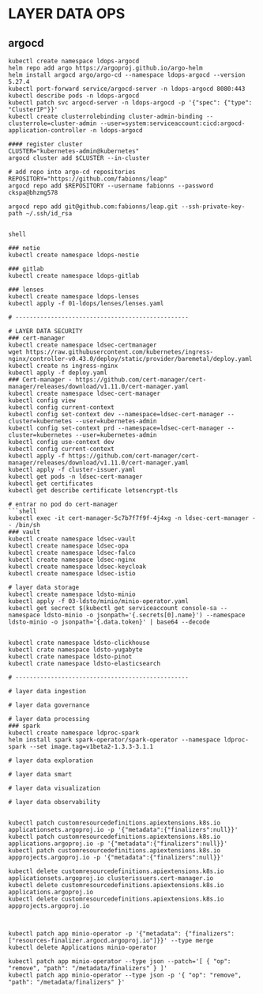 

# LAYER DATA OPS
## argocd
```shell
kubectl create namespace ldops-argocd
helm repo add argo https://argoproj.github.io/argo-helm
helm install argocd argo/argo-cd --namespace ldops-argocd --version 5.27.4
kubectl port-forward service/argocd-server -n ldops-argocd 8080:443
kubectl describe pods -n ldops-argocd
kubectl patch svc argocd-server -n ldops-argocd -p '{"spec": {"type": "ClusterIP"}}'
kubectl create clusterrolebinding cluster-admin-binding --clusterrole=cluster-admin --user=system:serviceaccount:cicd:argocd-application-controller -n ldops-argocd

#### register cluster
CLUSTER="kubernetes-admin@kubernetes"
argocd cluster add $CLUSTER --in-cluster

# add repo into argo-cd repositories
REPOSITORY="https://github.com/fabionns/leap"
argocd repo add $REPOSITORY --username fabionns --password ckspa@bhzmg578 

argocd repo add git@github.com:fabionns/leap.git --ssh-private-key-path ~/.ssh/id_rsa


shell

### netie
kubectl create namespace ldops-nestie

### gitlab
kubectl create namespace ldops-gitlab

### lenses
kubectl create namespace ldops-lenses
kubectl apply -f 01-ldops/lenses/lenses.yaml

# -------------------------------------------------

# LAYER DATA SECURITY
### cert-manager
kubectl create namespace ldsec-certmanager
wget https://raw.githubusercontent.com/kubernetes/ingress-nginx/controller-v0.43.0/deploy/static/provider/baremetal/deploy.yaml
kubectl create ns ingress-nginx
kubectl apply -f deploy.yaml
### Cert-manager - https://github.com/cert-manager/cert-manager/releases/download/v1.11.0/cert-manager.yaml
kubectl create namespace ldsec-cert-manager
kubectl config view
kubectl config current-context
kubectl config set-context dev --namespace=ldsec-cert-manager --cluster=kubernetes --user=kubernetes-admin
kubectl config set-context prd --namespace=ldsec-cert-manager --cluster=kubernetes --user=kubernetes-admin
kubectl config use-context dev
kubectl config current-context
kubectl apply -f https://github.com/cert-manager/cert-manager/releases/download/v1.11.0/cert-manager.yaml
kubectl apply -f cluster-issuer.yaml
kubectl get pods -n ldsec-cert-manager
kubectl get certificates
kubectl get describe certificate letsencrypt-tls

# entrar no pod do cert-manager
```shell
kubectl exec -it cert-manager-5c7b7f7f9f-4j4xg -n ldsec-cert-manager -- /bin/sh
### vault
kubectl create namespace ldsec-vault
kubectl create namespace ldsec-opa
kubectl create namespace ldsec-falco
kubectl create namespace ldsec-nginx
kubectl create namespace ldsec-keycloak
kubectl create namespace ldsec-istio

# layer data storage 
kubectl create namespace ldsto-minio
kubectl apply -f 03-ldsto/minio/minio-operator.yaml
kubectl get secrect $(kubectl get serviceaccount console-sa --namespace ldsto-minio -o jsonpath='{.secrets[0].name}') --namespace ldsto-minio -o jsonpath='{.data.token}' | base64 --decode


kubectl crate namespace ldsto-clickhouse
kubectl crate namespace ldsto-yugabyte
kubectl crate namespace ldsto-pinot
kubectl crate namespace ldsto-elasticsearch

# -------------------------------------------------

# layer data ingestion

# layer data governance

# layer data processing
### spark
kubectl create namespace ldproc-spark
helm install spark spark-operator/spark-operator --namespace ldproc-spark --set image.tag=v1beta2-1.3.3-3.1.1

# layer data exploration

# layer data smart

# layer data visualization

# layer data observability


kubectl patch customresourcedefinitions.apiextensions.k8s.io applicationsets.argoproj.io -p '{"metadata":{"finalizers":null}}'
kubectl patch customresourcedefinitions.apiextensions.k8s.io applications.argoproj.io -p '{"metadata":{"finalizers":null}}'
kubectl patch customresourcedefinitions.apiextensions.k8s.io appprojects.argoproj.io -p '{"metadata":{"finalizers":null}}'

kubectl delete customresourcedefinitions.apiextensions.k8s.io applicationsets.argoproj.io clusterissuers.cert-manager.io 
kubectl delete customresourcedefinitions.apiextensions.k8s.io applications.argoproj.io 
kubectl delete customresourcedefinitions.apiextensions.k8s.io appprojects.argoproj.io 



kubectl patch app minio-operator -p '{"metadata": {"finalizers": ["resources-finalizer.argocd.argoproj.io"]}}' --type merge 
kubectl delete Applications minio-operator

kubectl patch app minio-operator --type json --patch='[ { "op": "remove", "path": "/metadata/finalizers" } ]'
kubectl patch app minio-operator --type json -p '{ "op": "remove", "path": "/metadata/finalizers" }'